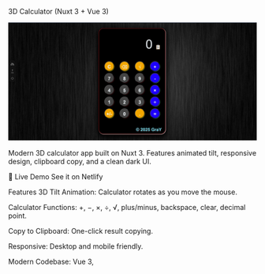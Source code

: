 3D Calculator (Nuxt 3 + Vue 3)

![3D Calculator Preview](./screenshot.jpg)

Modern 3D calculator app built on Nuxt 3.
Features animated tilt, responsive design, clipboard copy, and a clean dark UI.

🚀 Live Demo
See it on Netlify <!-- поменяй на актуальное -->

Features
3D Tilt Animation: Calculator rotates as you move the mouse.

Calculator Functions: +, −, ×, ÷, √, plus/minus, backspace, clear, decimal point.

Copy to Clipboard: One-click result copying.

Responsive: Desktop and mobile friendly.

Modern Codebase: Vue 3, <script setup>, SCSS modules, Nuxt SSR.

Setup
Install dependencies:

bash
Копировать
Редактировать
npm install
# or
yarn install
# or
pnpm install
Development Server
Run local dev server:

bash
Копировать
Редактировать
npm run dev
Visit http://localhost:3000 in your browser.

Production
Build for production:

bash
Копировать
Редактировать
npm run build
Preview production build:

bash
Копировать
Редактировать
npm run preview
License
MIT
